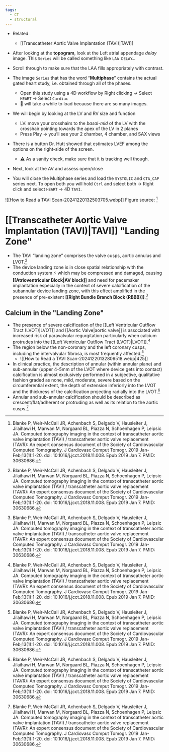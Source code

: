 ```yaml
---
tags:
  - CT
  - structural
---
```

- Related:
	- [[Transcatheter Aortic Valve Implantation (TAVI)|TAVI]]

- After looking at the **topogram**, look at the Left atrial appendage *delay* image. This `Series` will be called something like `LAA DELAY…`
- Scroll through to make sure that the LAA fills appropriately with contrast.
- The image `Series` that has the word “**Multiphase**” contains the actual gated heart study, i.e. obtained through all of the phases. 
	- Open this study using a 4D workflow by Right clicking → Select `HEART` → Select `Cardiac`
	- 📝 will take a while to load because there are so many images.
- We will begin by looking at the LV and RV size and function
	- LV: move your crosshairs to the _basal-mid_ of the LV with the crosshair pointing towards the apex of the LV in 2 planes
	- Press Play → you’ll see your 2 chamber, 4 chamber, and SAX views
- There is a button Dr. Hutt showed that estimates LVEF among the options on the right-side of the screen. 
	- ⚠️ As a sanity check, make sure that it is tracking well though.
- Next, look at the AV and assess open/close
- You will close the Multiphase series and load the `SYSTOLIC` and `CTA_CAP` series next. To open both you will hold `Ctrl` and select both → Right click and select `HEART` → 4D `TAVI`.

![[How to Read a TAVI Scan-20241220132503705.webp]]
Figure source: [^scct]
# [[Transcatheter Aortic Valve Implantation (TAVI)|TAVI]] "Landing Zone"

- The TAVI “landing zone” comprises the valve cusps, aortic annulus and LVOT.[^scct]
- The device landing zone is in close spatial relationship with the conduction system ⚡ which may be compressed and damaged, causing **[[Atrioventricular Block|AV block]]** and need for pacemaker implantation especially in the context of severe calcification of the subannular device landing zone, with this effect amplified in the presence of pre-existent **[[Right Bundle Branch Block (RBBB)]]**.[^scct]

## Calcium in the "Landing Zone"

- The presence of severe calcification of the [[Left Ventricular Outflow Tract (LVOT)|LVOT]] and [[Aortic Valve|aortic valve]] is associated with increased risk of paravalvular regurgitation particularly when calcium protrudes into the [[Left Ventricular Outflow Tract (LVOT)|LVOT]].[^scct]
- The region below the non-coronary and the left coronary cusps, including the intervalvular fibrosa, is most frequently affected.[^scct]
	- ![[How to Read a TAVI Scan-20241220132809518.webp|425]]
- In clinical practice, the description of annular (within annular plane) and sub-annular (upper 4–5mm of the LVOT where device gets into contact) calcification is almost exclusively performed in a subjective, qualitative fashion graded as none, mild, moderate, severe based on the circumferential extent, the depth of extension inferiorly into the LVOT and the thickness of the calcification projecting radially into the LVOT.[^scct]
- Annular and sub-annular calcification should be described as crescent/flat/adherent or protruding as well as its relation to the aortic cusps.[^scct]


[^scct]: Blanke P, Weir-McCall JR, Achenbach S, Delgado V, Hausleiter J, Jilaihawi H, Marwan M, Norgaard BL, Piazza N, Schoenhagen P, Leipsic JA. Computed tomography imaging in the context of transcatheter aortic valve implantation (TAVI) / transcatheter aortic valve replacement (TAVR): An expert consensus document of the Society of Cardiovascular Computed Tomography. J Cardiovasc Comput Tomogr. 2019 Jan-Feb;13(1):1-20. doi: 10.1016/j.jcct.2018.11.008. Epub 2019 Jan 7. PMID: 30630686.



